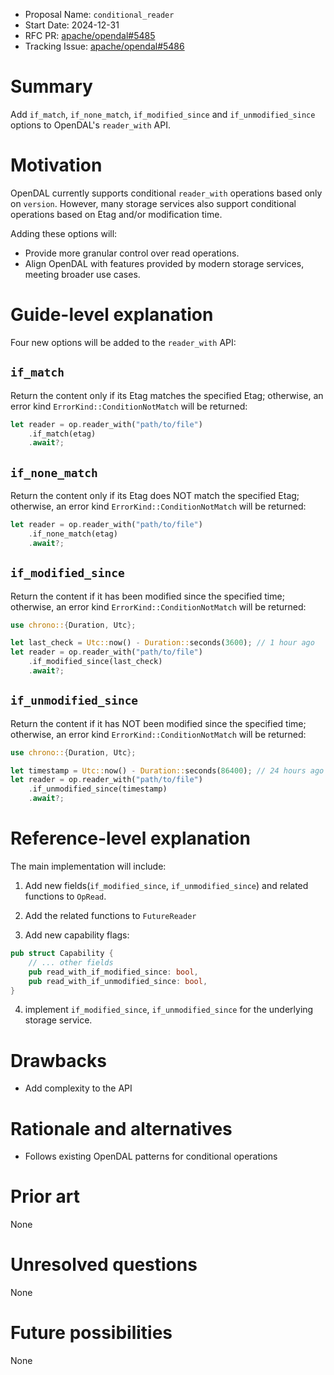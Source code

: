 - Proposal Name: `conditional_reader`
- Start Date: 2024-12-31
- RFC PR: [apache/opendal#5485](https://github.com/apache/opendal/pull/5485)
- Tracking Issue: [apache/opendal#5486](https://github.com/apache/opendal/issues/5486)

# Summary

Add `if_match`, `if_none_match`, `if_modified_since` and `if_unmodified_since` options to OpenDAL's `reader_with` API.

# Motivation

OpenDAL currently supports conditional `reader_with` operations based only on `version`. However, many storage services 
also support conditional operations based on Etag and/or modification time.

Adding these options will:

- Provide more granular control over read operations.
- Align OpenDAL with features provided by modern storage services, meeting broader use cases.

# Guide-level explanation

Four new options will be added to the `reader_with` API:

## `if_match`

Return the content only if its Etag matches the specified Etag; otherwise,
an error kind `ErrorKind::ConditionNotMatch` will be returned:

```rust
let reader = op.reader_with("path/to/file")
    .if_match(etag)
    .await?;
```

## `if_none_match`

Return the content only if its Etag does NOT match the specified Etag; otherwise,
an error kind `ErrorKind::ConditionNotMatch` will be returned:

```rust
let reader = op.reader_with("path/to/file")
    .if_none_match(etag)
    .await?;
```

## `if_modified_since`

Return the content if it has been modified since the specified time; otherwise, 
an error kind `ErrorKind::ConditionNotMatch` will be returned:

```rust
use chrono::{Duration, Utc};

let last_check = Utc::now() - Duration::seconds(3600); // 1 hour ago
let reader = op.reader_with("path/to/file")
    .if_modified_since(last_check)
    .await?;
```


## `if_unmodified_since` 

Return the content if it has NOT been modified since the specified time; otherwise, 
an error kind `ErrorKind::ConditionNotMatch` will be returned:

```rust
use chrono::{Duration, Utc};

let timestamp = Utc::now() - Duration::seconds(86400); // 24 hours ago
let reader = op.reader_with("path/to/file")
    .if_unmodified_since(timestamp)
    .await?;
```


# Reference-level explanation

The main implementation will include:

1. Add new fields(`if_modified_since`, `if_unmodified_since`) and related functions to `OpRead`.

2. Add the related functions to `FutureReader`

3. Add new capability flags:
```rust
pub struct Capability {
    // ... other fields
    pub read_with_if_modified_since: bool,
    pub read_with_if_unmodified_since: bool,
}
```
4. implement `if_modified_since`, `if_unmodified_since` for the underlying storage service.

# Drawbacks

- Add complexity to the API

# Rationale and alternatives

- Follows existing OpenDAL patterns for conditional operations

# Prior art

None

# Unresolved questions

None

# Future possibilities

None
